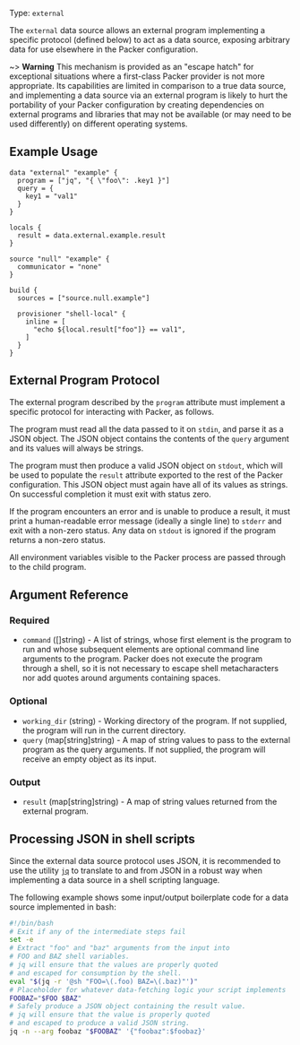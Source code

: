 Type: `external`

The `external` data source allows an external program implementing a specific
protocol (defined below) to act as a data source, exposing arbitrary
data for use elsewhere in the Packer configuration.

~> **Warning** This mechanism is provided as an "escape hatch" for exceptional
situations where a first-class Packer provider is not more appropriate.
Its capabilities are limited in comparison to a true data source, and
implementing a data source via an external program is likely to hurt the
portability of your Packer configuration by creating dependencies on
external programs and libraries that may not be available (or may need to
be used differently) on different operating systems.

## Example Usage
```hcl
data "external" "example" {
  program = ["jq", "{ \"foo\": .key1 }"]
  query = {
    key1 = "val1"
  }
}

locals {
  result = data.external.example.result
}

source "null" "example" {
  communicator = "none"
}

build {
  sources = ["source.null.example"]

  provisioner "shell-local" {
    inline = [
      "echo ${local.result["foo"]} == val1",
    ]
  }
}
```

## External Program Protocol

The external program described by the `program` attribute must implement a
specific protocol for interacting with Packer, as follows.

The program must read all the data passed to it on `stdin`, and parse
it as a JSON object. The JSON object contains the contents of the `query`
argument and its values will always be strings.

The program must then produce a valid JSON object on `stdout`, which will
be used to populate the `result` attribute exported to the rest of the
Packer configuration. This JSON object must again have all of its
values as strings. On successful completion it must exit with status zero.

If the program encounters an error and is unable to produce a result, it
must print a human-readable error message (ideally a single line) to `stderr`
and exit with a non-zero status. Any data on `stdout` is ignored if the
program returns a non-zero status.

All environment variables visible to the Packer process are passed through
to the child program.

## Argument Reference

### Required

- `command` ([]string) - A list of strings, whose first element is the program
  to run and whose subsequent elements are optional command line arguments
  to the program. Packer does not execute the program through a shell, so
  it is not necessary to escape shell metacharacters nor add quotes around
  arguments containing spaces.

### Optional

- `working_dir` (string) - Working directory of the program.
  If not supplied, the program will run in the current directory.
- `query` (map[string]string) - A map of string values to pass to the external program
  as the query arguments. If not supplied, the program will receive an empty
  object as its input.

### Output

- `result` (map[string]string) - A map of string values returned from the external program.


## Processing JSON in shell scripts

Since the external data source protocol uses JSON, it is recommended to use
the utility [`jq`](https://stedolan.github.io/jq/) to translate to and from
JSON in a robust way when implementing a data source in a shell scripting
language.

The following example shows some input/output boilerplate code for a
data source implemented in bash:

```bash
#!/bin/bash
# Exit if any of the intermediate steps fail
set -e
# Extract "foo" and "baz" arguments from the input into
# FOO and BAZ shell variables.
# jq will ensure that the values are properly quoted
# and escaped for consumption by the shell.
eval "$(jq -r '@sh "FOO=\(.foo) BAZ=\(.baz)"')"
# Placeholder for whatever data-fetching logic your script implements
FOOBAZ="$FOO $BAZ"
# Safely produce a JSON object containing the result value.
# jq will ensure that the value is properly quoted
# and escaped to produce a valid JSON string.
jq -n --arg foobaz "$FOOBAZ" '{"foobaz":$foobaz}'
```
